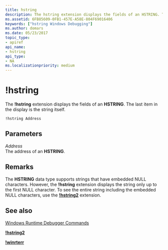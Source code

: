 ```yaml
---
title: hstring
description: The hstring extension displays the fields of an HSTRING. The last item in the display is the string itself.
ms.assetid: 6FB85609-0FB1-457E-A58E-804F69016406
keywords: ["hstring Windows Debugging"]
ms.author: domars
ms.date: 05/23/2017
topic_type:
- apiref
api_name:
- hstring
api_type:
- NA
ms.localizationpriority: medium
---
```


# !hstring


The **!hstring** extension displays the fields of an **HSTRING**. The last item in the display is the string itself.

```
!hstring Address
```

## <span id="Parameters"></span><span id="parameters"></span><span id="PARAMETERS"></span>Parameters


<span id="Address"></span><span id="address"></span><span id="ADDRESS"></span>*Address*  
The address of an **HSTRING**.

Remarks
-------

The **HSTRING** data type supports strings that have embedded NULL characters. However, the **!hstring** extension displays the string only up to the first NULL character. To see the entire string including the embedded NULL characters, use the [**!hstring2**](-hstring2.md) extension.

## <span id="see_also"></span>See also


[Windows Runtime Debugger Commands](windows-runtime-debugger-commands.md)

[**!hstring2**](-hstring2.md)

[**!winrterr**](-winrterr.md)

 

 






